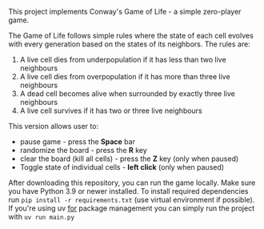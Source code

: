 This project implements Conway's Game of Life - a simple zero-player game.

The Game of Life follows simple rules where the state of each cell evolves with every generation based on the states of its neighbors. The rules are:
1. A live cell dies from underpopulation if it has less than two live neighbours
2. A live cell dies from overpopulation if it has more than three live neighbours
3. A dead cell becomes alive when surrounded by exactly three live neighbours
4. A live cell survives if it has two or three live neighbours

This version allows user to:
- pause game - press the **Space** bar
- randomize the board - press the **R** key
- clear the board (kill all cells) - press the **Z** key (only when paused)
- Toggle state of individual cells - **left click** (only when paused)

After downloading this repository, you can run the game locally. Make sure you have Python 3.9 or newer installed.
To install required dependencies run `pip install -r requirements.txt` (use virtual environment if possible). 
If you're using uv [for](https://github.com/astral-sh/uv) package management you can simply run the project with `uv run main.py`